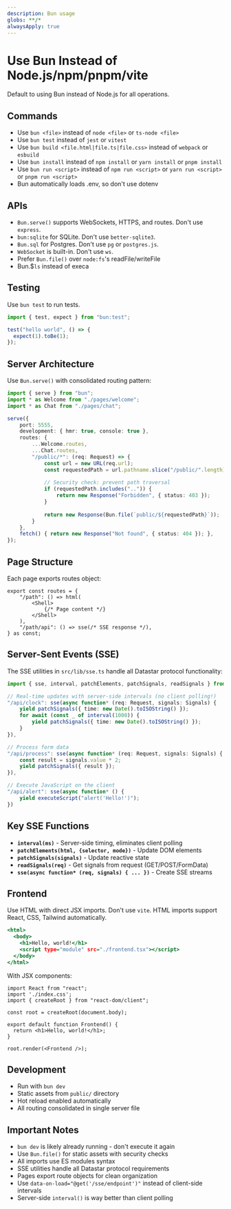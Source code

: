 ```yaml
---
description: Bun usage
globs: **/*
alwaysApply: true
---
```


# Use Bun Instead of Node.js/npm/pnpm/vite

Default to using Bun instead of Node.js for all operations.

## Commands

- Use `bun <file>` instead of `node <file>` or `ts-node <file>`
- Use `bun test` instead of `jest` or `vitest`
- Use `bun build <file.html|file.ts|file.css>` instead of `webpack` or `esbuild`
- Use `bun install` instead of `npm install` or `yarn install` or `pnpm install`
- Use `bun run <script>` instead of `npm run <script>` or `yarn run <script>` or `pnpm run <script>`
- Bun automatically loads .env, so don't use dotenv

## APIs

- `Bun.serve()` supports WebSockets, HTTPS, and routes. Don't use `express`.
- `bun:sqlite` for SQLite. Don't use `better-sqlite3`.
- `Bun.sql` for Postgres. Don't use `pg` or `postgres.js`.
- `WebSocket` is built-in. Don't use `ws`.
- Prefer `Bun.file()` over `node:fs`'s readFile/writeFile
- Bun.$`ls` instead of execa

## Testing

Use `bun test` to run tests.

```ts#index.test.ts
import { test, expect } from "bun:test";

test("hello world", () => {
  expect(1).toBe(1);
});
```

## Server Architecture

Use `Bun.serve()` with consolidated routing pattern:

```ts#server.ts
import { serve } from "bun";
import * as Welcome from "./pages/welcome";
import * as Chat from "./pages/chat";

serve({
    port: 5555,
    development: { hmr: true, console: true },
    routes: {
        ...Welcome.routes,
        ...Chat.routes,
        "/public/*": (req: Request) => {
            const url = new URL(req.url);
            const requestedPath = url.pathname.slice("/public/".length);
            
            // Security check: prevent path traversal
            if (requestedPath.includes("..")) {
                return new Response("Forbidden", { status: 403 });
            }
            
            return new Response(Bun.file(`public/${requestedPath}`));
        }
    },
    fetch() { return new Response("Not found", { status: 404 }); },
});
```

## Page Structure

Each page exports routes object:

```ts#pages/example.tsx
export const routes = {
    "/path": () => html(
        <Shell>
            {/* Page content */}
        </Shell>
    ),
    "/path/api": () => sse(/* SSE response */),
} as const;
```

## Server-Sent Events (SSE)

The SSE utilities in `src/lib/sse.ts` handle all Datastar protocol functionality:

```ts#example-sse.ts
import { sse, interval, patchElements, patchSignals, readSignals } from "./lib/sse";

// Real-time updates with server-side intervals (no client polling!)
"/api/clock": sse(async function* (req: Request, signals: Signals) {
    yield patchSignals({ time: new Date().toISOString() });
    for await (const _ of interval(1000)) {
        yield patchSignals({ time: new Date().toISOString() });
    }
}),

// Process form data
"/api/process": sse(async function* (req: Request, signals: Signals) {
    const result = signals.value * 2;
    yield patchSignals({ result });
}),

// Execute JavaScript on the client
"/api/alert": sse(async function* () {
    yield executeScript("alert('Hello!')");
})
```

## Key SSE Functions

- **`interval(ms)`** - Server-side timing, eliminates client polling
- **`patchElements(html, {selector, mode})`** - Update DOM elements
- **`patchSignals(signals)`** - Update reactive state
- **`readSignals(req)`** - Get signals from request (GET/POST/FormData)
- **`sse(async function* (req, signals) { ... })`** - Create SSE streams

## Frontend

Use HTML with direct JSX imports. Don't use `vite`. HTML imports support React, CSS, Tailwind automatically.

```html#index.html
<html>
  <body>
    <h1>Hello, world!</h1>
    <script type="module" src="./frontend.tsx"></script>
  </body>
</html>
```

With JSX components:

```tsx#frontend.tsx
import React from "react";
import './index.css';
import { createRoot } from "react-dom/client";

const root = createRoot(document.body);

export default function Frontend() {
  return <h1>Hello, world!</h1>;
}

root.render(<Frontend />);
```

## Development

- Run with `bun dev`
- Static assets from `public/` directory
- Hot reload enabled automatically
- All routing consolidated in single server file

## Important Notes

- `bun dev` is likely already running - don't execute it again
- Use `Bun.file()` for static assets with security checks
- All imports use ES modules syntax
- SSE utilities handle all Datastar protocol requirements
- Pages export route objects for clean organization
- Use `data-on-load="@get('/sse/endpoint')"` instead of client-side intervals
- Server-side `interval()` is way better than client polling
